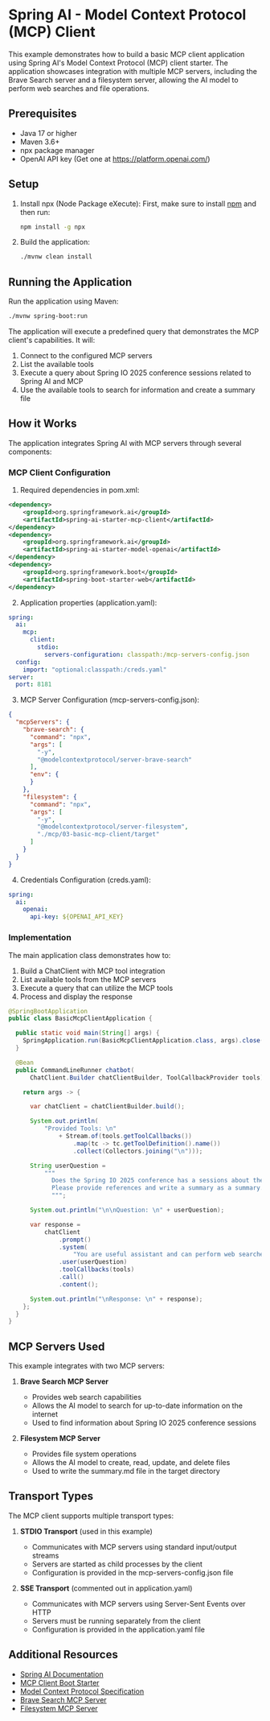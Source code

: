 # Spring AI - Model Context Protocol (MCP) Client

This example demonstrates how to build a basic MCP client application using Spring AI's Model Context Protocol (MCP) client starter. The application showcases integration with multiple MCP servers, including the Brave Search server and a filesystem server, allowing the AI model to perform web searches and file operations.

## Prerequisites

- Java 17 or higher
- Maven 3.6+
- npx package manager
- OpenAI API key (Get one at https://platform.openai.com/)

## Setup

1. Install npx (Node Package eXecute):
   First, make sure to install [npm](https://docs.npmjs.com/downloading-and-installing-node-js-and-npm)
   and then run:
   ```bash
   npm install -g npx
   ```

2. Build the application:
   ```bash
   ./mvnw clean install
   ```

## Running the Application

Run the application using Maven:
```bash
./mvnw spring-boot:run
```

The application will execute a predefined query that demonstrates the MCP client's capabilities. It will:
1. Connect to the configured MCP servers
2. List the available tools
3. Execute a query about Spring IO 2025 conference sessions related to Spring AI and MCP
4. Use the available tools to search for information and create a summary file

## How it Works

The application integrates Spring AI with MCP servers through several components:

### MCP Client Configuration

1. Required dependencies in pom.xml:
```xml
<dependency>
    <groupId>org.springframework.ai</groupId>
    <artifactId>spring-ai-starter-mcp-client</artifactId>
</dependency>
<dependency>
    <groupId>org.springframework.ai</groupId>
    <artifactId>spring-ai-starter-model-openai</artifactId>
</dependency>
<dependency>
    <groupId>org.springframework.boot</groupId>
    <artifactId>spring-boot-starter-web</artifactId>
</dependency>
```

2. Application properties (application.yaml):
```yaml
spring:
  ai:
    mcp:
      client:
        stdio:
          servers-configuration: classpath:/mcp-servers-config.json
  config:
    import: "optional:classpath:/creds.yaml"
server:
  port: 8181
```

3. MCP Server Configuration (mcp-servers-config.json):
```json
{
  "mcpServers": {
    "brave-search": {
      "command": "npx",
      "args": [
        "-y",
        "@modelcontextprotocol/server-brave-search"
      ],
      "env": {
      }
    },
    "filesystem": {
      "command": "npx",
      "args": [
        "-y",
        "@modelcontextprotocol/server-filesystem",
        "./mcp/03-basic-mcp-client/target"
      ]
    }
  }
}
```

4. Credentials Configuration (creds.yaml):
```yaml
spring:
  ai:
    openai:
      api-key: ${OPENAI_API_KEY}
```

### Implementation

The main application class demonstrates how to:
1. Build a ChatClient with MCP tool integration
2. List available tools from the MCP servers
3. Execute a query that can utilize the MCP tools
4. Process and display the response

```java
@SpringBootApplication
public class BasicMcpClientApplication {

  public static void main(String[] args) {
    SpringApplication.run(BasicMcpClientApplication.class, args).close();
  }

  @Bean
  public CommandLineRunner chatbot(
      ChatClient.Builder chatClientBuilder, ToolCallbackProvider tools) {

    return args -> {

      var chatClient = chatClientBuilder.build();

      System.out.println(
          "Provided Tools: \n"
              + Stream.of(tools.getToolCallbacks())
                  .map(tc -> tc.getToolDefinition().name())
                  .collect(Collectors.joining("\n")));

      String userQuestion =
          """
            Does the Spring IO 2025 conference has a sessions about the Srping AI and Model Context Protocol (MCP)? 
            Please provide references and write a summary as a summary.md file in the mcp/03-basic-mcp-client/target directory.
            """;

      System.out.println("\n\nQuestion: \n" + userQuestion);

      var response =
          chatClient
              .prompt()
              .system(
                  "You are useful assistant and can perform web searches to answer user questions.")
              .user(userQuestion)
              .toolCallbacks(tools)
              .call()
              .content();

      System.out.println("\nResponse: \n" + response);
    };
  }
}
```

## MCP Servers Used

This example integrates with two MCP servers:

1. **Brave Search MCP Server**
   - Provides web search capabilities
   - Allows the AI model to search for up-to-date information on the internet
   - Used to find information about Spring IO 2025 conference sessions

2. **Filesystem MCP Server**
   - Provides file system operations
   - Allows the AI model to create, read, update, and delete files
   - Used to write the summary.md file in the target directory

## Transport Types

The MCP client supports multiple transport types:

1. **STDIO Transport** (used in this example)
   - Communicates with MCP servers using standard input/output streams
   - Servers are started as child processes by the client
   - Configuration is provided in the mcp-servers-config.json file

2. **SSE Transport** (commented out in application.yaml)
   - Communicates with MCP servers using Server-Sent Events over HTTP
   - Servers must be running separately from the client
   - Configuration is provided in the application.yaml file

## Additional Resources

- [Spring AI Documentation](https://docs.spring.io/spring-ai/reference/)
- [MCP Client Boot Starter](https://docs.spring.io/spring-ai/reference/api/mcp/mcp-client-boot-starter-docs.html)
- [Model Context Protocol Specification](https://modelcontextprotocol.github.io/specification/)
- [Brave Search MCP Server](https://github.com/modelcontextprotocol/servers/tree/main/src/brave-search)
- [Filesystem MCP Server](https://github.com/modelcontextprotocol/servers/tree/main/src/filesystem)
